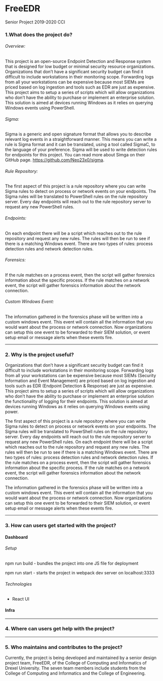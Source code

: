 # FreeEDR
Senior Project 2019-2020 CCI

### 1.What does the project do?


###### Overview:
This project is an open-source Endpoint Detection and Response system that is designed for low budget or minimal security resource organizations. Organizations that don’t have a significant security budget can find it difficult to include workstations in
their monitoring scope. Forwarding logs from all your workstations can be expensive because most
SIEMs are priced based on log ingestion and tools such as EDR are just as expensive. This project aims to
setup a series of scripts which will allow organizations who don’t have the ability to purchase or
implement an enterprise solution. This solution is aimed at devices running Windows as it relies on
querying Windows events using PowerShell.

###### Sigma:
Sigma is a generic and open signature format that allows you to describe relevant log events in a
straightforward manner. This means you can write a rule is Sigma format and it can be translated, using
a tool called SigmaC, to the language of your preference. Sigma will be used to write detection rules for
endpoints for this project. You can read more about Simga on their GitHub page.
https://github.com/Neo23x0/sigma.

###### Rule Repository:
The first aspect of this project is a rule repository where you can write Sigma rules to detect on process
or network events on your endpoints. The Sigma rules will be translated to PowerShell rules on the rule
repository server. Every day endpoints will reach out to the rule repository server to request any new
PowerShell rules.

###### Endpoints:
On each endpoint there will be a script which reaches out to the rule repository and request any new
rules. The rules will then be run to see if there is a matching Windows event. There are two types of
rules: process detection rules and network detection rules.

###### Forensics:
If the rule matches on a process event, then the script will gather forensics information about the
specific process. If the rule matches on a network event, the script will gather forensics information
about the network connection.

###### Custom Windows Event:
The information gathered in the forensics phase will be written into a custom windows event. This
event will contain all the information that you would want about the process or network connection.
Now organizations can setup this one event to be forwarded to their SIEM solution, or event setup email
or message alerts when these events fire.

---
### 2. Why is the project useful?

Organizations that don’t have a significant security budget can find it difficult to include workstations in their monitoring scope. Forwarding logs from all your workstations can be expensive because most SIEMs (Security Information and Event Management) are priced based on log ingestion and tools such as EDR (Endpoint Detection & Response) are just as expensive. This project aims to setup a series of scripts which will allow organizations who don’t have the ability to purchase or implement an enterprise solution the functionality of logging for their endpoints. This solution is aimed at devices running Windows as it relies on querying Windows events using power.

The first aspect of this project is a rule repository where you can write Sigma rules to detect on process or network events on your endpoints. The Sigma rules will be translated to PowerShell rules on the rule repository server. Every day endpoints will reach out to the rule repository server to request any new PowerShell rules. On each endpoint there will be a script which reaches out to the rule repository and request any new rules. The rules will then be run to see if there is a matching Windows event. There are two types of rules: process detection rules and network detection rules. If the rule matches on a process event, then the script will gather forensics information about the specific process. If the rule matches on a network event, the script will gather forensics information about the network connection.

The information gathered in the forensics phase will be written into a custom windows event. This event will contain all the information that you would want about the process or network connection. Now organizations can setup this one event to be forwarded to their SIEM solution, or event setup email or message alerts when these events fire.

---

### 3. How can users get started with the project?
#### Dashboard

###### Setup

npm run build - bundles the project into one JS file for deployment

npm run start - starts the project in webpack dev server on localhost:3333


###### Technologies

* React UI

#### Infra
---
### 4. Where can users get help with the project?
---
### 5. Who maintains and contributes to the project?
Currently, the project is being developed and maintained by a senior design project team, FreeEDR, of the College of Computing and Informatics of Drexel University. The seven team members include students from the College of Computing and Informatics and the College of Engineering. 
